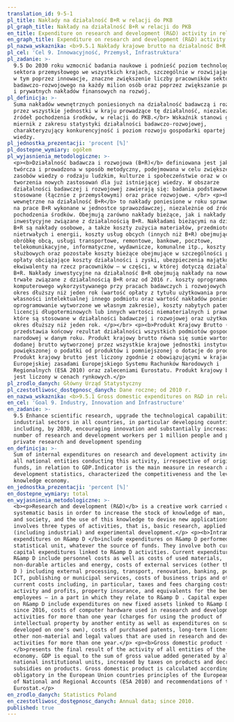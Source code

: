 ```yaml
---
translation_id: 9-5-1
pl_title: Nakłady na działalność B+R w relacji do PKB
pl_graph_title: Nakłady na działalność B+R w relacji do PKB
en_title: Expenditure on research and development (R&D) activity in relation to GDP
en_graph_title: Expenditure on research and development (R&D) activity in relation to GDP
pl_nazwa_wskaznika: <b>9.5.1 Nakłady krajowe brutto na działalność B+R w relacji do PKB</b>
pl_cel: 'Cel 9. Innowacyjność, Przemysł, Infrastruktura'
pl_zadanie: >-
  9.5 Do 2030 roku wzmocnić badania naukowe i podnieść poziom technologiczny
  sektora przemysłowego we wszystkich krajach, szczególnie w rozwijających się,
  w tym poprzez innowacje, znaczne zwiększenie liczby pracowników sektora
  badawczo-rozwojowego na każdy milion osób oraz poprzez zwiększanie publicznych
  i prywatnych nakładów finansowych na rozwój.
pl_definicja: >-
  Suma nakładów wewnętrznych poniesionych na działalność badawczą i rozwojową
  przez wszystkie jednostki w kraju prowadzące tę działalność, niezależnie od
  źródeł pochodzenia środków, w relacji do PKB.</br> Wskaźnik stanowi główny
  miernik z zakresu statystyki działalności badawczo-rozwojowej,
  charakteryzujący konkurencyjność i poziom rozwoju gospodarki opartej na
  wiedzy.
pl_jednostka_prezentacji: 'procent [%]'
pl_dostepne_wymiary: ogółem
pl_wyjasnienia_metodologiczne: >-
  <p><b>Działalność badawcza i rozwojowa (B+R)</b> definiowana jest jako praca
  twórcza i prowadzona w sposób metodyczny, podejmowana w celu zwiększenia
  zasobów wiedzy o rodzaju ludzkim, kulturze i społeczeństwie oraz w celu
  tworzenia nowych zastosowań dla już istniejącej wiedzy. W obszarze
  działalności badawczej i rozwojowej zawierają się: badania podstawowe,
  stosowane (łącznie z przemysłowymi) oraz prace rozwojowe. </br> <p><b>Nakłady
  wewnętrzne na działalność B+R</b> to nakłady poniesione w roku sprawozdawczym
  na prace B+R wykonane w jednostce sprawozdawczej, niezależnie od źródła
  pochodzenia środków. Obejmują zarówno nakłady bieżące, jak i nakłady
  inwestycyjne związane z działalnością B+R. Nakładami bieżącymi na działalność
  B+R są nakłady osobowe, a także koszty zużycia materiałów, przedmiotów
  nietrwałych i energii, koszty usług obcych (innych niż B+R) obejmujące:
  obróbkę obcą, usługi transportowe, remontowe, bankowe, pocztowe,
  telekomunikacyjne, informatyczne, wydawnicze, komunalne itp., koszty podróży
  służbowych oraz pozostałe koszty bieżące obejmujące w szczególności podatki i
  opłaty obciążające koszty działalności i zyski, ubezpieczenia majątkowe i
  ekwiwalenty na rzecz pracowników – w części, w której dotyczą działalności
  B+R. Nakłady inwestycyjne na działalność B+R obejmują nakłady na nowe środki
  trwałe związane z działalnością B+R oraz od 2016 r. koszty oprogramowania
  komputerowego wykorzystywanego przy pracach badawczych i rozwojowych przez
  okres dłuższy niż jeden rok (wartość opłaty z tytułu użytkowania produktu
  własności intelektualnej innego podmiotu oraz wartość nakładów poniesionych na
  oprogramowanie wytworzone we własnym zakresie), koszty nabytych patentów,
  licencji długoterminowych lub innych wartości niematerialnych i prawnych,
  które są stosowane w działalności badawczej i rozwojowej oraz użytkowane przez
  okres dłuższy niż jeden rok. </p></br> <p><b>Produkt Krajowy Brutto (PKB)</b>
  przedstawia końcowy rezultat działalności wszystkich podmiotów gospodarki
  narodowej w danym roku. Produkt krajowy brutto równa się sumie wartości
  dodanej brutto wytworzonej przez wszystkie krajowe jednostki instytucjonalne
  powiększonej o podatki od produktów i pomniejszonej o dotacje do produktów.
  Produkt krajowy brutto jest liczony zgodnie z obowiązującymi w krajach Unii
  Europejskiej zasadami Europejskiego Systemu Rachunków Narodowych i
  Regionalnych (ESA 2010) oraz zaleceniami Eurostatu. Produkt krajowy brutto
  jest liczony w cenach rynkowych.</p>
pl_zrodlo_danych: Główny Urząd Statystyczny
pl_czestotliwosc_dostępnosc_danych: Dane roczne; od 2010 r.
en_nazwa_wskaznika: <b>9.5.1 Gross domestic expenditures on R&D in relation to GDP</b>
en_cel: 'Goal 9. Industry, Innovation and Infrastructure'
en_zadanie: >-
  9.5 Enhance scientific research, upgrade the technological capabilities of
  industrial sectors in all countries, in particular developing countries,
  including, by 2030, encouraging innovation and substantially increasing the
  number of research and development workers per 1 million people and public and
  private research and development spending
en_definicja: >-
  Sum of internal expenditures on research and development activity incurred by
  all national entities conducting this activity, irrespective of origin of the
  funds, in relation to GDP.Indicator is the main measure in research and
  development statistics, characterized the competitiveness and the level of
  knowledge economy.
en_jednostka_prezentacji: 'percent [%]'
en_dostepne_wymiary: total
en_wyjasnienia_metodologiczne: >-
  <b><p>Research and development (R&D)</b> is a creative work carried out on a
  systematic basis in order to increase the stock of knowledge of man, culture
  and society, and the use of this knowledge to devise new applications. It
  involves three types of activities, that is, basic research, applied research
  (including industrial) and experimental development.</p> <p><b>Intramural
  expenditures on R&amp D </b>include expenditures on R&amp D performed within a
  statistical unit, whatever the source of funds. They involve both current and
  capital expenditures linked to R&amp D activities. Current expenditures on
  R&amp D include personnel costs as well as costs of used materials,
  non-durable articles and energy, costs of external services (other than R&amp
  D ) including external processing, transport, renovation, banking, postal,
  ICT, publishing or municipal services, costs of business trips and other
  current costs including, in particular, taxes and fees charging costs of
  activity and profits, property insurance, and equivalents for the benefit of
  employees – in a part in which they relate to R&amp D . Capital expenditures
  on R&amp D include expenditures on new fixed assets linked to R&amp D and,
  since 2016, costs of computer hardware used in reasearch and development
  activities for more than one year (charges for using the product of
  intellectual property by another entity as well as expenditures on software
  developed on one's own), costs of purchased patents, long-term licenses or
  other non-material and legal values that are used in research and development
  activities for more than one year.</p> <p><b>Gross domestic product (GDP)
  </b>presents the final result of the activity of all entities of the national
  economy. GDP is equal to the sum of gross value added generated by all
  national institutional units, increased by taxes on products and decreased by
  subsidies on products. Gross domestic product is calculated according to
  obligatory in the European Union countries principles of the European System
  of National and Regional Accounts (ESA 2010) and recommendations of the
  Eurostat.</p>
en_zrodlo_danych: Statistics Poland
en_czestotliwosc_dostępnosc_danych: Annual data; since 2010.
published: true
---
```

